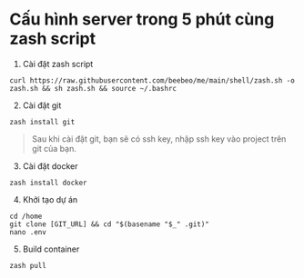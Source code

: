 # Cấu hình server trong 5 phút cùng zash script
1. Cài đặt zash script
```
curl https://raw.githubusercontent.com/beebeo/me/main/shell/zash.sh -o zash.sh && sh zash.sh && source ~/.bashrc
```

2. Cài đặt git
```
zash install git
```
> Sau khi cài đặt git, bạn sẽ có ssh key, nhập ssh key vào project trên git của bạn.

3. Cài đặt docker
```
zash install docker
```

4. Khởi tạo dự án

```
cd /home
git clone [GIT_URL] && cd "$(basename "$_" .git)"
nano .env
```

5. Build container

```
zash pull
```
